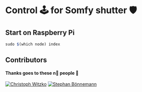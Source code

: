 # Control 🕹 for Somfy shutter 🛡

## Start on Raspberry Pi
```js
sudo $(which node) index
```

## Contributors
#### Thanks goes to these n🍦 people 💖

[![Christoph Witzko](https://avatars3.githubusercontent.com/u/5558021?v=3&s=100)](https://github.com/christophwitzko)
[![Stephan Bönnemann](https://avatars1.githubusercontent.com/u/908178?v=3&s=100
  "Stephan Bönnemann")](https://github.com/boennemann/)
